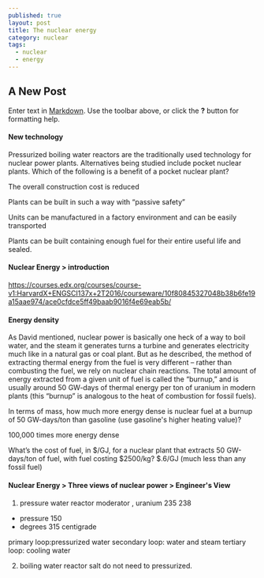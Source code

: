 ```yaml
---
published: true
layout: post
title: The nuclear energy
category: nuclear
tags:
  - nuclear
  - energy
---
```

## A New Post

Enter text in [Markdown](http://daringfireball.net/projects/markdown/). Use the toolbar above, or click the **?** button for formatting help.


#### New technology
Pressurized boiling water reactors are the traditionally used technology for nuclear power plants. Alternatives being studied include pocket nuclear plants. Which of the following is a benefit of a pocket nuclear plant?

The overall construction cost is reduced




Plants can be built in such a way with “passive safety”

Units can be manufactured in a factory environment and can be easily transported

Plants can be built containing enough fuel for their entire useful life and sealed.




#### Nuclear Energy > introduction

https://courses.edx.org/courses/course-v1:HarvardX+ENGSCI137x+2T2016/courseware/10f80845327048b38b6fe19a15aae974/ace0cfdce5ff49baab9016f4e69eab5b/

#### Energy density

As David mentioned, nuclear power is basically one heck of a way to boil water, and the steam it generates turns a turbine and generates electricity much like in a natural gas or coal plant. But as he described, the method of extracting thermal energy from the fuel is very different – rather than combusting the fuel, we rely on nuclear chain reactions. The total amount of energy extracted from a given unit of fuel is called the “burnup,” and is usually around 50 GW-days of thermal energy per ton of uranium in modern plants (this “burnup” is analogous to the heat of combustion for fossil fuels).

In terms of mass, how much more energy dense is nuclear fuel at a burnup of 50 GW-days/ton than gasoline (use gasoline's higher heating value)?

100,000 times more energy dense




What’s the cost of fuel, in $/GJ, for a nuclear plant that extracts 50 GW-days/ton of fuel, with fuel costing $2500/kg?
$.6/GJ (much less than any fossil fuel)
#### Nuclear Energy > Three views of nuclear power > Engineer's View
1. pressure water reactor
moderator ,    uranium 235 238  
 - pressure 150
 - degrees 315 centigrade
 
 primary loop:pressurized water
 secondary loop: water and steam
 tertiary loop: cooling water
 
2. boiling water reactor 
 salt do not need to pressurized. 
 

